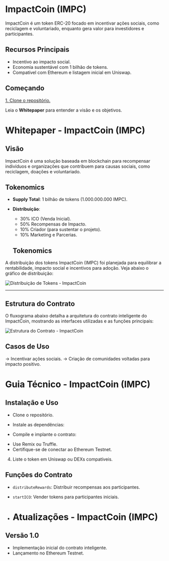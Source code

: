 # ImpactCoin (IMPC)  

ImpactCoin é um token ERC-20 focado em incentivar ações sociais, como reciclagem e voluntariado, enquanto gera valor para investidores e participantes.  

## Recursos Principais
- Incentivo ao impacto social.
- Economia sustentável com 1 bilhão de tokens.  
- Compatível com Ethereum e listagem inicial em Uniswap.

## Começando  
[1. Clone o repositório.](https://github.com/usuario/ImpactCoin.git)

Leia o **Whitepaper** para entender a visão e os objetivos.  

# Whitepaper - ImpactCoin (IMPC)

## Visão  
ImpactCoin é uma solução baseada em blockchain para recompensar indivíduos e organizações que contribuem para causas sociais, como reciclagem, doações e voluntariado.

## Tokenomics
- **Supply Total**: 1 bilhão de tokens (1.000.000.000 IMPC).  
- **Distribuição**:
  - 30% ICO (Venda Inicial).
  - 50% Recompensas de Impacto.
  - 10% Criador (para sustentar o projeto).  
  - 10% Marketing e Parcerias.
 
  ## Tokenomics

A distribuição dos tokens ImpactCoin (IMPC) foi planejada para equilibrar a rentabilidade, impacto social e incentivos para adoção. Veja abaixo o gráfico de distribuição:

![Distribuição de Tokens - ImpactCoin](images/Tokenomics_ImpactCoin.png)

---

## Estrutura do Contrato

O fluxograma abaixo detalha a arquitetura do contrato inteligente do ImpactCoin, mostrando as interfaces utilizadas e as funções principais:

![Estrutura do Contrato - ImpactCoin](images/Fluxograma_Contrato_ImpactCoin.png)


## Casos de Uso
-> Incentivar ações sociais.
-> Criação de comunidades voltadas para impacto positivo.

# Guia Técnico - ImpactCoin (IMPC)

## Instalação e Uso
* Clone o repositório.  
* Instale as dependências:

* Compile e implante o contrato:  
- Use Remix ou Truffle.  
- Certifique-se de conectar ao Ethereum Testnet.  
4. Liste o token em Uniswap ou DEXs compatíveis.  

## Funções do Contrato
- `distributeRewards`: Distribuir recompensas aos participantes.  
- `startICO`: Vender tokens para participantes iniciais.

- # Atualizações - ImpactCoin (IMPC)

## Versão 1.0  
- Implementação inicial do contrato inteligente.  
- Lançamento no Ethereum Testnet.    
